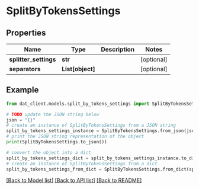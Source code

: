 # SplitByTokensSettings


## Properties

Name | Type | Description | Notes
------------ | ------------- | ------------- | -------------
**splitter_settings** | **str** |  | [optional] 
**separators** | **List[object]** |  | [optional] 

## Example

```python
from dat_client.models.split_by_tokens_settings import SplitByTokensSettings

# TODO update the JSON string below
json = "{}"
# create an instance of SplitByTokensSettings from a JSON string
split_by_tokens_settings_instance = SplitByTokensSettings.from_json(json)
# print the JSON string representation of the object
print(SplitByTokensSettings.to_json())

# convert the object into a dict
split_by_tokens_settings_dict = split_by_tokens_settings_instance.to_dict()
# create an instance of SplitByTokensSettings from a dict
split_by_tokens_settings_from_dict = SplitByTokensSettings.from_dict(split_by_tokens_settings_dict)
```
[[Back to Model list]](../README.md#documentation-for-models) [[Back to API list]](../README.md#documentation-for-api-endpoints) [[Back to README]](../README.md)


